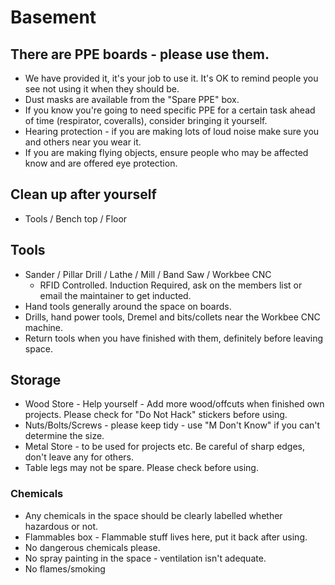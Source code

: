 # Basement


## There are PPE boards - please use them.
- We have provided it, it's your job to use it. It's OK to remind people you see not using it when they should be.
- Dust masks are available from the "Spare PPE" box.
- If you know you're going to need specific PPE for a certain task ahead of time (respirator, coveralls), consider bringing it yourself. 
- Hearing protection - if you are making lots of loud noise make sure you and others near you wear it.
- If you are making flying objects, ensure people who may be affected know and are offered eye protection.
 

## Clean up after yourself
- Tools / Bench top / Floor
 

## Tools
- Sander / Pillar Drill / Lathe / Mill / Band Saw / Workbee CNC
    - RFID Controlled. Induction Required, ask on the members list or email the maintainer to get inducted.
- Hand tools generally around the space on boards.
- Drills, hand power tools, Dremel and bits/collets near the Workbee CNC machine. 
- Return tools when you have finished with them, definitely before leaving space.
 

## Storage
- Wood Store - Help yourself - Add more wood/offcuts when finished own projects. Please check for "Do Not Hack" stickers before using.
- Nuts/Bolts/Screws - please keep tidy - use "M Don't Know" if you can't determine the size. 
- Metal Store - to be used for projects etc.  Be careful of sharp edges, don't leave any for others.
- Table legs may not be spare.  Please check before using.


### Chemicals
- Any chemicals in the space should be clearly labelled whether hazardous or not.
- Flammables box - Flammable stuff lives here, put it back after using.
- No dangerous chemicals please.
- No spray painting in the space - ventilation isn't adequate.
- No flames/smoking
